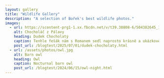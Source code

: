 ```yaml
---
layout: gallery
title: "Wildlife Gallery"
description: "A selection of Bořek's best wildlife photos."
images:
  - url: https://scontent-prg1-1.xx.fbcdn.net/v/t39.30808-6/504382645_122234547464200164_2273628196724956829_n.jpg?_nc_cat=107&ccb=1-7&_nc_sid=127cfc&_nc_ohc=lXoaRh_lWKsQ7kNvwFShyzF&_nc_oc=Adkup_gPEa3KidPoRHlXME5f8n1n4XmQ23ckxHD9ZmuiiEH7l9j8cgdjmCOFYdsw_nw&_nc_zt=23&_nc_ht=scontent-prg1-1.xx&_nc_gid=dwqxsZ4ISVyGLmPahnF6qw&oh=00_AfSfI2thNqggW5bjHq5q1BtAe9Rc1Wi-RAVhP8jHxwkL-Q&oe=68798F7B
    alt: Chocholáč z Pálavy
    heading: Dudek Chocholatý
    caption: Tenhle fešák nám s Romanem sedl naprosto krásně a ukázkově, skoro jak na výstavce.
    post_url: /blogtest/2025/07/01/dudek-chocholaty.html
  - url: /assets/photos/owl.jpg
    alt: Barn owl
    heading: Owl
    caption: Nocturnal barn owl
    post_url: /blogtest/2024/06/15/owl-night.html
---
```

